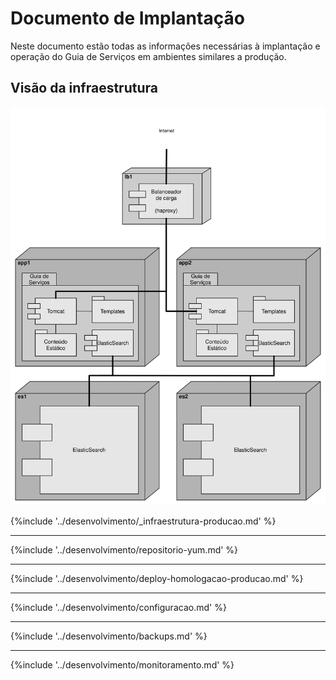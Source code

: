 # Documento de Implantação

Neste documento estão todas as informações necessárias à implantação e operação do Guia de Serviços em ambientes similares a produção.

## Visão da infraestrutura

[![Diagrama da rede em ambiente similar a produção](/desenvolvimento/ambiente-producao.svg)](/desenvolvimento/ambiente-producao.graphml)

{%include '../desenvolvimento/_infraestrutura-producao.md' %}

----

{%include '../desenvolvimento/repositorio-yum.md' %}

----

{%include '../desenvolvimento/deploy-homologacao-producao.md' %}

----

{%include '../desenvolvimento/configuracao.md' %}

----

{%include '../desenvolvimento/backups.md' %}

----

{%include '../desenvolvimento/monitoramento.md' %}